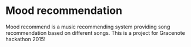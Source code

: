 # Mood recommendation
Mood recommend is a music recommending system providing song recommendation based on different songs. 
This is a project for Gracenote hackathon 2015!
